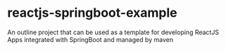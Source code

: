 # reactjs-springboot-example
An outline project that can be used as a template for developing ReactJS Apps integrated with SpringBoot and managed by maven
